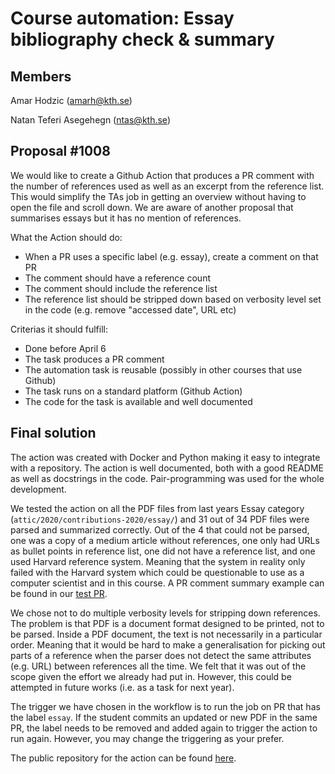 # Course automation: Essay bibliography check & summary
## Members
Amar Hodzic (amarh@kth.se)

Natan Teferi Asegehegn (ntas@kth.se)

## Proposal #1008 
We would like to create a Github Action that produces a PR comment with the number of references used as well as an excerpt from the reference list. This would simplify the TAs job in getting an overview without having to open the file and scroll down.
We are aware of another proposal that summarises essays but it has no mention of references.

What the Action should do:
* When a PR uses a specific label (e.g. essay), create a comment on that PR
* The comment should have a reference count
* The comment should include the reference list
* The reference list should be stripped down based on verbosity level set in the code (e.g. remove "accessed date", URL etc)

Criterias it should fulfill:
* Done before April 6
* The task produces a PR comment
* The automation task is reusable (possibly in other courses that use Github)
* The task runs on a standard platform (Github Action)
* The code for the task is available and well documented

## Final solution
The action was created with Docker and Python making it easy to integrate with a repository. The action is well documented, both with a good README as well as docstrings in the code. Pair-programming was used for the whole development.

We tested the action on all the PDF files from last years Essay category (`attic/2020/contributions-2020/essay/`) and 31 out of 34 PDF files were parsed and summarized correctly.
Out of the 4 that could not be parsed, one was a copy of a medium article without references, one only had URLs as bullet points in reference list, one did not have a reference list, and one used Harvard reference system. Meaning that the system in reality only failed with the Harvard system which could be questionable to use as a computer scientist and in this course.
A PR comment summary example can be found in our [test PR](https://github.com/amarhod/devops-course/pull/1#issuecomment-812869936).

We chose not to do multiple verbosity levels for stripping down references. The problem is that PDF is a document format designed to be printed, not to be parsed. Inside a PDF document, the text is not necessarily in a particular order. Meaning that it would be hard to make a generalisation for picking out parts of a reference when the parser does not detect the same attributes (e.g. URL) between references all the time. We felt that it was out of the scope given the effort we already had put in. However, this could be attempted in future works (i.e. as a task for next year).

The trigger we have chosen in the workflow is to run the job on PR that has the label `essay`. If the student commits an updated or new PDF in the same PR, the label needs to be removed and added again to trigger the action to run again. However, you may change the triggering as your prefer.

The public repository for the action can be found [here](https://github.com/amarhod/pdf-bibliography-action).

